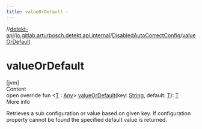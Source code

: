 ```yaml
---
title: valueOrDefault -
---
```

//[detekt-api](../../index.md)/[io.gitlab.arturbosch.detekt.api.internal](../index.md)/[DisabledAutoCorrectConfig](index.md)/[valueOrDefault](value-or-default.md)



# valueOrDefault  
[jvm]  
Content  
open override fun <[T](value-or-default.md) : [Any](https://kotlinlang.org/api/latest/jvm/stdlib/kotlin/-any/index.html)> [valueOrDefault](value-or-default.md)(key: [String](https://kotlinlang.org/api/latest/jvm/stdlib/kotlin/-string/index.html), default: [T](value-or-default.md)): [T](value-or-default.md)  
More info  


Retrieves a sub configuration or value based on given key. If configuration property cannot be found the specified default value is returned.

  



